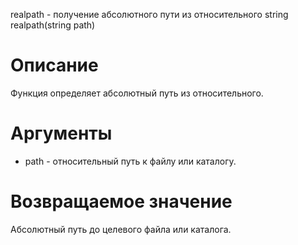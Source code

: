 realpath - получение абсолютного пути из относительного
    string realpath(string path)

Описание
========

Функция определяет абсолютный путь из относительного.

Аргументы
=========

* path - относительный путь к файлу или каталогу.

Возвращаемое значение
=====================

Абсолютный путь до целевого файла или каталога.
